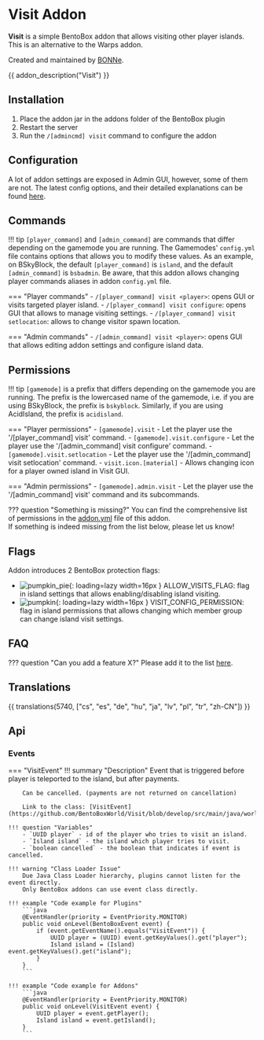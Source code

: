 # Visit Addon

**Visit** is a simple BentoBox addon that allows visiting other player islands. 
This is an alternative to the Warps addon. 

Created and maintained by [BONNe](https://github.com/BONNe).

{{ addon_description("Visit") }}

## Installation

1. Place the addon jar in the addons folder of the BentoBox plugin
2. Restart the server
3. Run the `/[admincmd] visit` command to configure the addon

## Configuration

A lot of addon settings are exposed in Admin GUI, however, some of them are not.
The latest config options, and their detailed explanations can be found [here](https://github.com/BentoBoxWorld/Visit/blob/develop/src/main/resources/config.yml).

## Commands

!!! tip
    `[player_command]` and `[admin_command]` are commands that differ depending on the gamemode you are running.
    The Gamemodes' `config.yml` file contains options that allows you to modify these values.
    As an example, on BSkyBlock, the default `[player_command]` is `island`, and the default `[admin_command]` is `bsbadmin`.
    Be aware, that this addon allows changing player commands aliases in addon `config.yml` file. 

=== "Player commands"
    - `/[player_command] visit <player>`: opens GUI or visits targeted player island.
    - `/[player_command] visit configure`: opens GUI that allows to manage visiting settings.
    - `/[player_command] visit setlocation`: allows to change visitor spawn location.

=== "Admin commands"
    - `/[admin_command] visit <player>`: opens GUI that allows editing addon settings and configure island data.

## Permissions

!!! tip
    `[gamemode]` is a prefix that differs depending on the gamemode you are running.
    The prefix is the lowercased name of the gamemode, i.e. if you are using BSkyBlock, the prefix is `bskyblock`.
    Similarly, if you are using AcidIsland, the prefix is `acidisland`.

=== "Player permissions"
    - `[gamemode].visit` - Let the player use the '/[player_command] visit' command.
    - `[gamemode].visit.configure` - Let the player use the '/[admin_command] visit configure' command.
    - `[gamemode].visit.setlocation` - Let the player use the '/[admin_command] visit setlocation' command.
    - `visit.icon.[material]` - Allows changing icon for a player owned island in Visit GUI.

=== "Admin permissions"
    - `[gamemode].admin.visit` - Let the player use the '/[admin_command] visit' command and its subcommands.
    
??? question "Something is missing?"
    You can find the comprehensive list of permissions in the [addon.yml](https://github.com/BentoBoxWorld/Visit/blob/develop/src/main/resources/addon.yml) file of this addon.  
    If something is indeed missing from the list below, please let us know!
   
## Flags

Addon introduces 2 BentoBox protection flags:

- ![pumpkin_pie](https://static.wikia.nocookie.net/minecraft_gamepedia/images/a/ac/Pumpkin_Pie_JE2_BE2.png){: loading=lazy width=16px } ALLOW_VISITS_FLAG: flag in island settings that allows enabling/disabling island visiting.
- ![pumpkin](https://static.wikia.nocookie.net/minecraft_gamepedia/images/f/fc/Pumpkin_JE2_BE2.png){: loading=lazy width=16px } VISIT_CONFIG_PERMISSION: flag in island permissions that allows changing which member group can change island visit settings.

## FAQ

??? question "Can you add a feature X?"
    Please add it to the list [here](https://github.com/BentoBoxWorld/Visit/issues).

## Translations

{{ translations(5740, ["cs", "es", "de", "hu", "ja", "lv", "pl", "tr", "zh-CN"]) }}

## Api

### Events

=== "VisitEvent"
    !!! summary "Description"
        Event that is triggered before player is teleported to the island, but after payments.

        Can be cancelled. (payments are not returned on cancellation)

        Link to the class: [VisitEvent](https://github.com/BentoBoxWorld/Visit/blob/develop/src/main/java/world/bentobox/visit/events/VisitEvent.java)

    !!! question "Variables"
        - `UUID player` - id of the player who tries to visit an island.
        - `Island island` - the island which player tries to visit.
        - `boolean cancelled` - the boolean that indicates if event is cancelled.

    !!! warning "Class Loader Issue"
        Due Java Class Loader hierarchy, plugins cannot listen for the event directly. 
        Only BentoBox addons can use event class directly.

    !!! example "Code example for Plugins"
        ```java
        @EventHandler(priority = EventPriority.MONITOR)
        public void onLevel(BentoBoxEvent event) {
            if (event.getEventName().equals("VisitEvent")) {
                UUID player = (UUID) event.getKeyValues().get("player");
                Island island = (Island) event.getKeyValues().get("island");
            }
        }
        ```
        
    !!! example "Code example for Addons"
        ```java
        @EventHandler(priority = EventPriority.MONITOR)
        public void onLevel(VisitEvent event) {
            UUID player = event.getPlayer();
            Island island = event.getIsland();
        }
        ```
